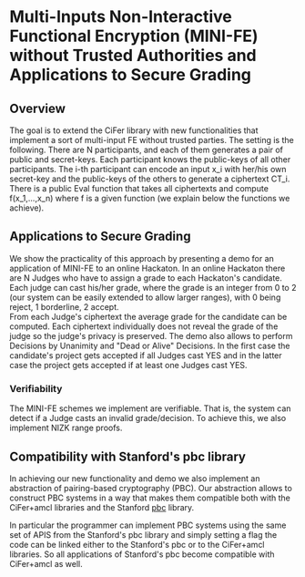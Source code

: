 # Multi-Inputs Non-Interactive Functional Encryption (MINI-FE) without Trusted Authorities and Applications to Secure Grading
## Overview
The goal is to extend the CiFer library with new functionalities that implement a sort of multi-input FE without trusted parties. The setting is the following. 
There are N participants, and each of them generates a pair of public and secret-keys. Each participant knows the public-keys of all other participants. 
The i-th participant can encode an input x_i with her/his own secret-key and the public-keys of the others to generate a ciphertext CT_i. There is a public Eval function that takes all ciphertexts and compute f(x_1,...,x_n) where f is a given function (we explain below the functions we achieve).

## Applications to Secure Grading 
We show the practicality  of this approach by presenting a demo for an application of MINI-FE to an online Hackaton.
In an online Hackaton there are N Judges who have to assign a grade to each Hackaton's candidate. 
Each judge can cast his/her grade, where the grade is an integer from 0 to 2 (our system can be easily extended to allow larger ranges), with 0 being reject, 1 borderline, 2 accept.  
From each Judge's ciphertext the average grade for the candidate can be computed. Each ciphertext individually does not reveal the grade of the judge so the judge's privacy is preserved.
The demo also allows to perform Decisions by Unanimity and "Dead or Alive" Decisions. In the first case the candidate's project gets accepted if all Judges cast YES and in the latter case the project gets accepted if at least one Judges cast YES.
### Verifiability
The MINI-FE schemes we implement are verifiable. That is, the system can detect if a Judge casts an invalid grade/decision. To achieve this, we also implement NIZK range proofs.
## Compatibility with Stanford's pbc library
In achieving our new functionality and demo we also implement an abstraction of pairing-based cryptography (PBC). Our abstraction allows to construct PBC systems in a way that makes them compatible both with the CiFer+amcl libraries and the Stanford [pbc] library.

[pbc]: https://crypto.stanford.edu/pbc/

In particular the programmer can implement PBC systems using the same set of APIS from the Stanford's pbc library and simply setting a flag the code can be linked either to the Stanford's pbc or to the CiFer+amcl libraries. So all applications of Stanford's pbc become compatible with CiFer+amcl as well.


